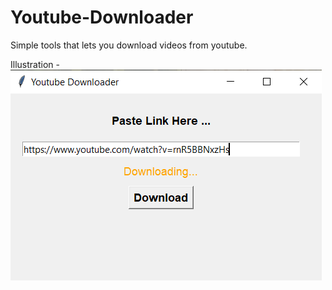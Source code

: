 # Youtube-Downloader
Simple tools that lets you download videos from youtube.

Illustration -
![](https://github.com/milannzz/Youtube-Downloader/blob/main/Images/PyDownloader.png)
